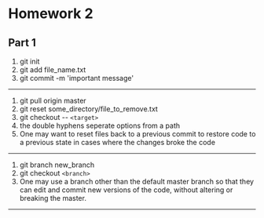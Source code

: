 # Homework 2

## Part 1 


1. git init
2. git add file_name.txt
3. git commit -m 'important message'

---

1. git pull origin master
2. git reset some_directory/file_to_remove.txt
3. git checkout -- `<target>`
4. the double hyphens seperate options from a path
5. One may want to reset files back to a previous commit to restore code to a previous state in cases where the changes broke the code

---

1. git branch new_branch
2. git checkout `<branch>`
3. One may use a branch other than the default master branch so that they can edit and commit new versions of the code, without altering or breaking the master.

---

